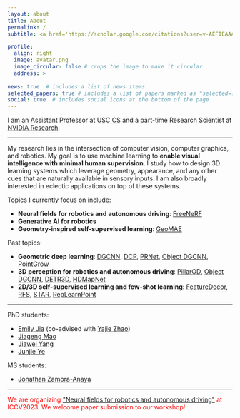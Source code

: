 ```yaml
---
layout: about
title: About
permalink: /
subtitle: <a href='https://scholar.google.com/citations?user=v-AEFIEAAAAJ&hl=en'>[Google Scholar]</a> <a href='mailto:yue.w@usc.edu'>[Email]</a> <a href='/assets/files/CV_YueWang.pdf'>[CV]</a> 

profile:
  align: right
  image: avatar.png
  image_circular: false # crops the image to make it circular
  address: > 
    
news: true  # includes a list of news items
selected_papers: true # includes a list of papers marked as "selected={true}"
social: true  # includes social icons at the bottom of the page
---
```


I am an Assistant Professor at [USC CS](https://www.cs.usc.edu) and a part-time Research Scientist at [NVIDIA Research](https://nvr-avg.github.io).

 <!-- I graduated from MIT EECS in 2022, advised by [Justin Solomon](https://people.csail.mit.edu/jsolomon) at [Geometric Data Processing Group](https://groups.csail.mit.edu/gdpgroup). I was also fortunate to collaborate with [Michael Bronstein](https://www.imperial.ac.uk/people/m.bronstein) and [Phillip Isola](https://web.mit.edu/phillipi/). Previously, I was a master student at University of California, San Diego. Prior to that, I received my BEng in Computer Science from Zhejiang University.  I've received the [Nvidia Fellowship](https://www.nvidia.com/en-us/research/graduate-fellowships/) (2020-2021) and the MIT EECS William A. Martin Master’s Thesis Award (2021).  -->


---
My research lies in the intersection of computer vision, computer graphics, and robotics. My goal is to use machine learning to <strong>enable visual intelligence with minimal human supervision</strong>. I study how to design 3D learning systems which leverage geometry, appearance, and any other cues that are naturally available in sensory inputs. I am also broadly interested in eclectic applications on top of these systems.

Topics I currently focus on include:
* <strong>Neural fields for robotics and autonomous driving</strong>: [FreeNeRF](https://arxiv.org/abs/2303.07418)
* <strong>Generative AI for robotics</strong>
* <strong>Geometry-inspired self-supervised learning</strong>: [GeoMAE](https://arxiv.org/abs/2305.08808)

Past topics: 
* <strong>Geometric deep learning</strong>: [DGCNN](https://arxiv.org/abs/1801.07829), [DCP](https://arxiv.org/abs/1905.03304), [PRNet](https://arxiv.org/abs/1910.12240), [Object DGCNN](https://arxiv.org/abs/2110.06923), [PointGrow](https://arxiv.org/abs/1810.05591)
* <strong>3D perception for robotics and autonomous driving</strong>: [PillarOD](https://arxiv.org/abs/2007.10323), [Object DGCNN](https://arxiv.org/abs/2110.06923), [DETR3D](https://arxiv.org/abs/2110.06922), [HDMapNet](https://arxiv.org/abs/2107.06307)
* <strong>2D/3D self-supervised learning and few-shot learning</strong>: [FeatureDecor](https://arxiv.org/abs/2105.00470), [RFS](https://arxiv.org/abs/2003.11539), [STAR](https://openreview.net/forum?id=hW0tcXOJas2), [RepLearnPoint](https://openreview.net/forum?id=nuAGobCwb8V)

---
PhD students:
* [Emily Jia](https://emily-jia.github.io/personal-web/) (co-advised with [Yajie Zhao](https://www.yajie-zhao.com))
* [Jiageng Mao](https://scholar.google.com.hk/citations?user=5S9eZbcAAAAJ&hl=zh-CN)
* [Jiawei Yang](https://jiawei-yang.github.io)
* [Junjie Ye](https://jay-ye.github.io)
  
MS students:
* [Jonathan Zamora-Anaya](https://jonzamora.dev)

---
<!-- <span style="color:red">We have research internship positions all year at Nvidia Research. If you're pursuing a PhD and interested in any topics above, feel free to contact me at yuewang@nvidia.com.</span> -->

<span style="color:red">We are organizing ["Neural fields for robotics and autonomous driving"](http://neural-fields.xyz) at ICCV2023. We welcome paper submission to our workshop!</span>
